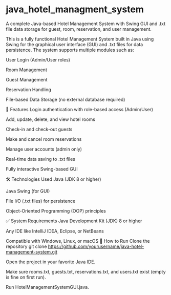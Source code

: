 # java_hotel_managment_system
A complete Java-based Hotel Management System with Swing GUI and .txt file data storage for guest, room, reservation, and user management.

This is a fully functional Hotel Management System built in Java using Swing for the graphical user interface (GUI) and .txt files for data persistence. The system supports multiple modules such as:

User Login (Admin/User roles)

Room Management

Guest Management

Reservation Handling

File-based Data Storage (no external database required)

🚀 Features
Login authentication with role-based access (Admin/User)

Add, update, delete, and view hotel rooms

Check-in and check-out guests

Make and cancel room reservations

Manage user accounts (admin only)

Real-time data saving to .txt files

Fully interactive Swing-based GUI

🛠️ Technologies Used
Java (JDK 8 or higher)

Java Swing (for GUI)

File I/O (.txt files) for persistence

Object-Oriented Programming (OOP) principles

✅ System Requirements
Java Development Kit (JDK) 8 or higher

Any IDE like IntelliJ IDEA, Eclipse, or NetBeans

Compatible with Windows, Linux, or macOS
📌 How to Run
Clone the repository
git clone https://github.com/yourusername/java-hotel-management-system.git

Open the project in your favorite Java IDE.

Make sure rooms.txt, guests.txt, reservations.txt, and users.txt exist (empty is fine on first run).

Run HotelManagementSystemGUI.java.
